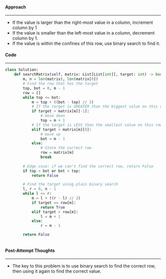 #### Approach
---
- If the value is larger than the right-most value in a column, increment column by 1
- If the value is smaller than the left-most value in a column, decrement column by 1.
- If the value is within the confines of this row, use binary search to find it.

#### Code
---

```python
class Solution:
    def searchMatrix(self, matrix: List[List[int]], target: int) -> bool:
        m, n = len(matrix), len(matrix[0])
        # Find the row that has the target
        top, bot = 0, m - 1
        row = []
        while top <= bot:
            m = top + ((bot - top) // 2)
            # If the target is GREATER than the biggest value on this row
            if target > matrix[m][-1]:
                # move down
                top = m + 1
            # If the target is LESS than the smallest value on this row
            elif target < matrix[m][0]:
                # move up
                bot = m - 1
            else:
                # Store the correct row 
                row = matrix[m]
                break
        
        # Edge case: if we can't find the correct row, return False
        if top > bot or bot < top:
            return False

        # Find the target using plain binary search
        l, r = 0, n - 1
        while l <= r:
            m = l + ((r - l) // 2)
            if target == row[m]:
                return True
            elif target > row[m]:
                l = m + 1
            else:
                r = m - 1

        return False
     

```


#### Post-Attempt Thoughts
---
- The key to this problem is to use binary search to find the correct row, then using it again to find the correct value.